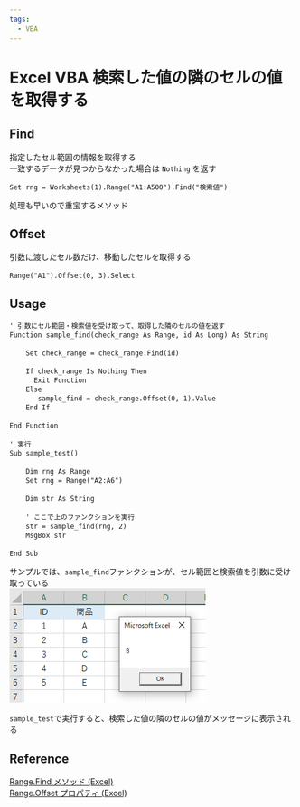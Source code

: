 ```yaml
---
tags:
  - VBA
---
```


# Excel VBA 検索した値の隣のセルの値を取得する

## Find
指定したセル範囲の情報を取得する<br>
一致するデータが見つからなかった場合は `Nothing` を返す<br>

`Set rng = Worksheets(1).Range("A1:A500").Find("検索値") `

処理も早いので重宝するメソッド<br>

## Offset
引数に渡したセル数だけ、移動したセルを取得する<br>

`Range("A1").Offset(0, 3).Select`

## Usage
```VBScript
' 引数にセル範囲・検索値を受け取って、取得した隣のセルの値を返す
Function sample_find(check_range As Range, id As Long) As String

    Set check_range = check_range.Find(id)

    If check_range Is Nothing Then
      Exit Function
    Else
       sample_find = check_range.Offset(0, 1).Value
    End If

End Function

' 実行
Sub sample_test()

    Dim rng As Range
    Set rng = Range("A2:A6")

    Dim str As String

    ' ここで上のファンクションを実行
    str = sample_find(rng, 2)
    MsgBox str

End Sub

```
サンプルでは、`sample_find`ファンクションが、セル範囲と検索値を引数に受け取っている<br>
![next_value](img/vba_next_value.png)

`sample_test`で実行すると、検索した値の隣のセルの値がメッセージに表示される

## Reference
[Range.Find メソッド (Excel)](https://docs.microsoft.com/ja-jp/office/vba/api/excel.range.find)<br>
[Range.Offset プロパティ (Excel)](https://docs.microsoft.com/ja-jp/office/vba/api/excel.range.offset)<br>
